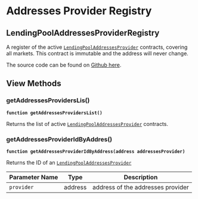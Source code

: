 # Addresses Provider Registry

## LendingPoolAddressesProviderRegistry

A register of the active [`LendingPoolAddressesProvider`](../addresses-provider/) contracts, covering all markets. This contract is immutable and the address will never change.

The source code can be found on [Github here](https://github.com/VinciProtocol/vinci-protocol/blob/master/contracts/protocol/configuration/LendingPoolAddressesProviderRegistry.sol).

## View Methods

### getAddressesProvidersLis()

**`function getAddressesProvidersList()`**

Returns the list of active [`LendingPoolAddressesProvider`](../addresses-provider) contracts.

### getAddressesProviderIdByAddres()

**`function getAddressesProviderIdByAddress(address addressesProvider)`**

Returns the ID of an [`LendingPoolAddressesProvider`](../addresses-provider)

| Parameter Name | Type    | Description                       |
| -------------- | ------- | --------------------------------- |
| `provider`     | address | address of the addresses provider |
